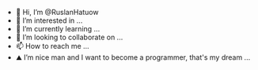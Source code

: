- 👋 Hi, I’m @RuslanHatuow
- 👀 I’m interested in ...
- 🌱 I’m currently learning ...
- 💞️ I’m looking to collaborate on ...
- 📫 How to reach me ...
- ⛰ I’m nice man and I want to become a programmer, that's my dream ...
<!---
RuslanHatuow/RuslanHatuow is a ✨ special ✨ repository because its `README.md` (this file) appears on your GitHub profile.
You can click the Preview link to take a look at your changes.
--->
